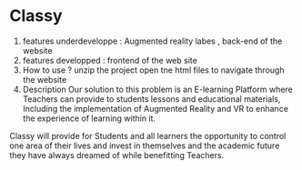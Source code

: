 # Classy
1) features underdeveloppe 
  : Augmented reality labes 
  , back-end of the website
2) features developped 
  : frontend of the web site 
3) How to use ?
  unzip the project 
  open tne html files to navigate through the website
4) Description 
  Our solution to this problem is an E-learning Platform where Teachers can provide to students lessons and educational materials, 
  Including the implementation of Augmented Reality and VR to enhance the experience of learning within it.

  Classy will provide for Students and all learners the opportunity to control one area of their lives and invest in themselves and the academic 
  future they have always dreamed of while benefitting Teachers.

